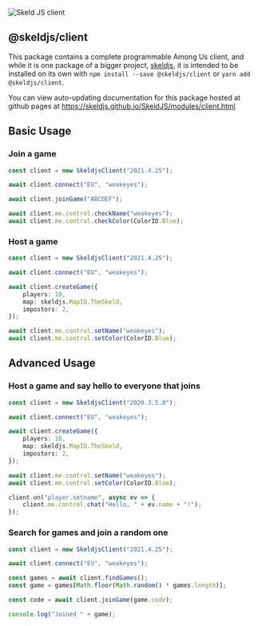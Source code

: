![Skeld JS client](https://raw.githubusercontent.com/SkeldJS/SkeldJS/master/asset/SkeldJSClient.png "Skeld JS")

## @skeldjs/client

This package contains a complete programmable Among Us client, and while it is one package of a bigger project, [skeldjs](https://github.com/skeldjs/SkeldJS), it is intended to be installed on its own with `npm install --save @skeldjs/client` or `yarn add @skeldjs/client`.

You can view auto-updating documentation for this package hosted at github pages at https://skeldjs.github.io/SkeldJS/modules/client.html

## Basic Usage
### Join a game
```ts
const client = new SkeldjsClient("2021.4.25");

await client.connect("EU", "weakeyes");

await client.joinGame("ABCDEF");

await client.me.control.checkName("weakeyes");
await client.me.control.checkColor(ColorID.Blue);
```

### Host a game
```ts
const client = new SkeldjsClient("2021.4.25");

await client.connect("EU", "weakeyes");

await client.createGame({
    players: 10,
    map: skeldjs.MapID.TheSkeld,
    impostors: 2,
});

await client.me.control.setName("weakeyes");
await client.me.control.setColor(ColorID.Blue);
```

## Advanced Usage
### Host a game and say hello to everyone that joins
```ts
const client = new SkeldjsClient("2020.3.5.0");

await client.connect("EU", "weakeyes");

await client.createGame({
    players: 10,
    map: skeldjs.MapID.TheSkeld,
    impostors: 2,
});

await client.me.control.setName("weakeyes");
await client.me.control.setColor(ColorID.Blue);

client.on("player.setname", async ev => {
    client.me.control.chat("Hello, " + ev.name + "!");
});

```

### Search for games and join a random one
```ts
const client = new SkeldjsClient("2021.4.25");

await client.connect("EU", "weakeyes");

const games = await client.findGames();
const game = games[Math.floor(Math.random() * games.length)];

const code = await client.joinGame(game.code);

console.log("Joined " + game);
```
